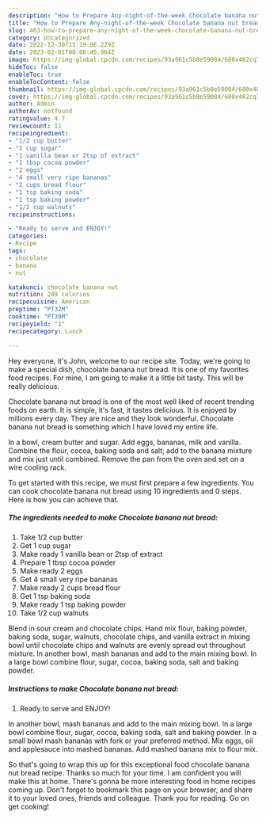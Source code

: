 ```yaml
---
description: "How to Prepare Any-night-of-the-week Chocolate banana nut bread"
title: "How to Prepare Any-night-of-the-week Chocolate banana nut bread"
slug: 463-how-to-prepare-any-night-of-the-week-chocolate-banana-nut-bread
category: Uncategorized
date: 2022-12-30T13:19:06.229Z
date: 2023-02-01T00:08:45.964Z
image: https://img-global.cpcdn.com/recipes/93a961c5b8e59084/680x482cq70/chocolate-banana-nut-bread-recipe-main-photo.jpg
hideToc: false
enableToc: true
enableTocContent: false
thumbnail: https://img-global.cpcdn.com/recipes/93a961c5b8e59084/680x482cq70/chocolate-banana-nut-bread-recipe-main-photo.jpg
cover: https://img-global.cpcdn.com/recipes/93a961c5b8e59084/680x482cq70/chocolate-banana-nut-bread-recipe-main-photo.jpg
author: Admin
authorAv: notfound
ratingvalue: 4.7
reviewcount: 11
recipeingredient:
- "1/2 cup butter"
- "1 cup sugar"
- "1 vanilla bean or 2tsp of extract"
- "1 tbsp cocoa powder"
- "2 eggs"
- "4 small very ripe bananas"
- "2 cups bread flour"
- "1 tsp baking soda"
- "1 tsp baking powder"
- "1/2 cup walnuts"
recipeinstructions:

- "Ready to serve and ENJOY!"
categories:
- Recipe
tags:
- chocolate
- banana
- nut

katakunci: chocolate banana nut 
nutrition: 289 calories
recipecuisine: American
preptime: "PT32M"
cooktime: "PT39M"
recipeyield: "1"
recipecategory: Lunch

---
```



Hey everyone, it's John, welcome to our recipe site. Today, we're going to make a special dish, chocolate banana nut bread. It is one of my favorites food recipes. For mine, I am going to make it a little bit tasty. This will be really delicious.

Chocolate banana nut bread is one of the most well liked of recent trending foods on earth. It is simple, it's fast, it tastes delicious. It is enjoyed by millions every day. They are nice and they look wonderful. Chocolate banana nut bread is something which I have loved my entire life.

In a bowl, cream butter and sugar. Add eggs, bananas, milk and vanilla. Combine the flour, cocoa, baking soda and salt; add to the banana mixture and mix just until combined. Remove the pan from the oven and set on a wire cooling rack.


To get started with this recipe, we must first prepare a few ingredients. You can cook chocolate banana nut bread using 10 ingredients and 0 steps. Here is how you can achieve that.

<!--inarticleads1-->

##### The ingredients needed to make Chocolate banana nut bread:

1. Take 1/2 cup butter
1. Get 1 cup sugar
1. Make ready 1 vanilla bean or 2tsp of extract
1. Prepare 1 tbsp cocoa powder
1. Make ready 2 eggs
1. Get 4 small very ripe bananas
1. Make ready 2 cups bread flour
1. Get 1 tsp baking soda
1. Make ready 1 tsp baking powder
1. Take 1/2 cup walnuts


Blend in sour cream and chocolate chips. Hand mix flour, baking powder, baking soda, sugar, walnuts, chocolate chips, and vanilla extract in mixing bowl until chocolate chips and walnuts are evenly spread out throughout mixture. In another bowl, mash bananas and add to the main mixing bowl. In a large bowl combine flour, sugar, cocoa, baking soda, salt and baking powder. 

<!--inarticleads2-->

##### Instructions to make Chocolate banana nut bread:


1. Ready to serve and ENJOY!

In another bowl, mash bananas and add to the main mixing bowl. In a large bowl combine flour, sugar, cocoa, baking soda, salt and baking powder. In a small bowl mash bananas with fork or your preferred method. Mix eggs, oil and applesauce into mashed bananas. Add mashed banana mix to flour mix. 

So that's going to wrap this up for this exceptional food chocolate banana nut bread recipe. Thanks so much for your time. I am confident you will make this at home. There's gonna be more interesting food in home recipes coming up. Don't forget to bookmark this page on your browser, and share it to your loved ones, friends and colleague. Thank you for reading. Go on get cooking!
